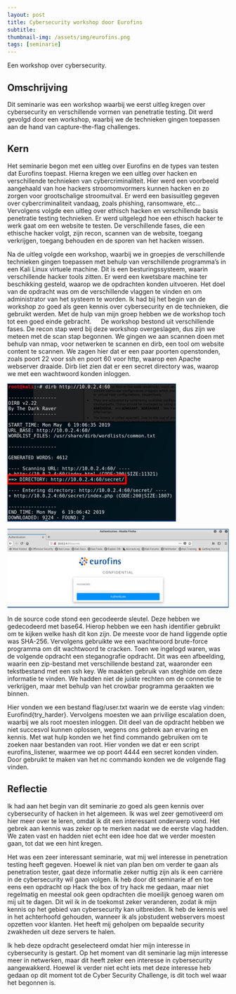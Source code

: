 ```yaml
---
layout: post
title: Cybersecurity workshop door Eurofins
subtitle: 
thumbnail-img: /assets/img/eurofins.png
tags: [seminarie]
---
```


Een workshop over cybersecurity.

## Omschrijving

Dit seminarie was een workshop waarbij we eerst uitleg kregen over cybersecurity en verschillende vormen van penetratie testing. Dit werd gevolgd door een workshop, waarbij we de technieken gingen toepassen aan de hand van capture-the-flag challenges.

## Kern

Het seminarie begon met een uitleg over Eurofins en de types van testen dat Eurofins toepast. Hierna kregen we een uitleg over hacken en verschillende technieken van cybercriminaliteit. Hier werd een voorbeeld aangehaald van hoe hackers stroomomvormers kunnen hacken en zo zorgen voor grootschalige stroomuitval.  Er werd een basisuitleg gegeven over cybercriminaliteit vandaag, zoals phishing, ransomware, etc... Vervolgens volgde een uitleg over ethisch hacken en verschillende basis penetratie testing technieken. Er werd uitgelegd hoe een ethisch hacker te werk gaat om een website te testen. De verschillende fases, die een ethische hacker volgt, zijn recon, scannen van de website, toegang verkrijgen, toegang behouden en de sporen van het hacken wissen. 

Na de uitleg volgde een workshop, waarbij we in groepjes de verschillende technieken gingen toepassen met behulp van verschillende programma’s in een Kali Linux virtuele machine. Dit is een besturingssysteem, waarin verschillende hacker tools zitten. Er werd een kwetsbare machine ter beschikking gesteld, waarop we de opdrachten konden uitvoeren. Het doel van de opdracht was om de verschillende vlaggen te vinden en om administrator van het systeem te worden. Ik had bij het begin van de workshop zo goed als geen kennis over cybersecurity en de technieken, die gebruikt werden. Met de hulp van mijn groep hebben we de workshop toch tot een goed einde gebracht.
 
De workshop bestond uit verschillende fases. De recon stap werd bij deze workshop overgeslagen, dus zijn we meteen met de scan stap begonnen. We gingen we aan scannen doen met behulp van nmap, voor netwerken te scannen en dirb, een tool om website content te scannen. We zagen hier dat er een paar poorten openstonden, zoals poort 22 voor ssh en poort 60 voor http, waarop een Apache webserver draaide. Dirb liet zien dat er een secret directory was, waarop we met een wachtwoord konden inloggen. 
 
![dirb command](/assets/img/dirb.png)

 
![website eurofins](/assets/img/website-eurofins.png)

In de source code stond een gecodeerde sleutel. Deze hebben we gedecodeerd met base64. Hierop hebben we een hash identifier gebruikt om te kijken welke hash dit kon zijn. De meeste voor de hand liggende optie was SHA-256. Vervolgens gebruikte we een wachtwoord brute-force programma om dit wachtwoord te cracken.
Toen we ingelogd waren, was de volgende opdracht een steganografie opdracht. Dit was een afbeelding, waarin een zip-bestand met verschillende bestand zat, waaronder een tekstbestand met een ssh key. We maakten gebruik van steghide om deze informatie te vinden. We hadden niet de juiste rechten om de connectie te verkrijgen, maar met behulp van het crowbar programma geraakten we binnen.

Hier vonden we een bestand flag/user.txt waarin we de eerste vlag vinden: Eurofind{try_harder}.
Vervolgens moesten we aan privilige escalation doen, waarbij we als root moesten inloggen.
Dit deel van de opdracht hebben we niet succesvol kunnen oplossen, wegens ons gebrek aan ervaring en kennis. Met wat hulp konden we het find commando gebruiken om te zoeken naar bestanden van root. Hier vonden we dat er een script eurofins_listener, waarmee we op poort 4444 een secret konden vinden. Door gebruikt te maken van het nc commando konden we de volgende flag vinden.

## Reflectie

Ik had aan het begin van dit seminarie zo goed als geen kennis over cybersecurity of hacken in het algemeen. Ik was wel zeer gemotiveerd om hier meer over te leren, omdat ik dit een interessant onderwerp vond. Het gebrek aan kennis was zeker op te merken nadat we de eerste vlag hadden. We zaten vast en hadden niet echt een idee hoe dat we verder moesten gaan, tot dat we een hint kregen.

Het was een zeer interessant seminarie, wat mij wel interesse in penetration testing heeft gegeven. Hoewel ik niet van plan ben om verder te gaan als penetration tester, gaat deze informatie zeker nuttig zijn als ik een carrière in de cybersecurity wil gaan volgen. Ik heb door dit seminarie af en toe eens een opdracht op Hack the box of try hack me gedaan, maar niet regelmatig en meestal ook geen opdrachten die moeilijk genoeg waren om mij uit te dagen. Dit wil ik in de toekomst zeker veranderen, zodat ik mijn kennis op het gebied van cybersecurity kan uitbreiden. Ik heb de kennis wel in het achterhoofd gehouden, wanneer ik als jobstudent webservers moest opzetten voor klanten. Het heeft mij geholpen om bepaalde security zwakheden uit deze servers te halen.

Ik heb deze opdracht geselecteerd omdat hier mijn interesse in cybersecurity is gestart. Op het moment van dit seminarie lag mijn interesse meer in netwerken, maar dit heeft zeker een interesse in cybersecurity aangewakkerd. Hoewel ik verder niet echt iets met deze interesse heb gedaan op dit moment tot de Cyber Security Challenge, is dit toch wel waar het begonnen is.

